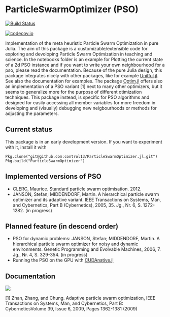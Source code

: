 # ParticleSwarmOptimizer (PSO)

[![Build Status](https://travis-ci.org/control13/ParticleSwarmOptimizer.jl.svg?branch=master)](https://travis-ci.org/control13/ParticleSwarmOptimizer.jl)

<!-- [![Coverage Status](https://coveralls.io/repos/control13/ParticleSwarmOptimizer.jl/badge.svg?branch=master&service=github)](https://coveralls.io/github/control13/ParticleSwarmOptimizer.jl?branch=master) -->

[![codecov.io](http://codecov.io/github/control13/ParticleSwarmOptimizer.jl/coverage.svg?branch=master)](http://codecov.io/github/control13/ParticleSwarmOptimizer.jl?branch=master)

Implementation of the meta heuristic Particle Swarm Optimization in pure Julia.
The aim of this package is a customizable/extensible code for exploring and devoloping Particle Swarm Optimization in teaching and science.
In the notebooks folder is an example for Plotting the current state of a 2d PSO instance and if you want to write your own neighbourhood for a pso, please read the documentation. Because of the pure Julia design, this package integrates nicely with other packages, like for example [Unitful.jl](https://github.com/ajkeller34/Unitful.jl). See also the documentation for examples.
The package [Optim.jl](https://github.com/JuliaNLSolvers/Optim.jl) offers also an implementation of a PSO variant [1] next to many other optimizers, but it seems to generalize more for the purpose of different otimization techniques. This package instead, is specific for PSO algorithms and designed for easily accessing all member variables for more freedom in developing and (visually) debugging new neigbourhoods or methods for adjusting the parameters.

## Current status

This package is in an early development version. If you want to experiment with it, install it with

    Pkg.clone("git@github.com:control13/ParticleSwarmOptimizer.jl.git")
    Pkg.build("ParticleSwarmOptimizer")

## Implemented versions of PSO

- CLERC, Maurice. Standard particle swarm optimisation. 2012.
- JANSON, Stefan; MIDDENDORF, Martin. A hierarchical particle swarm optimizer and its adaptive variant. IEEE Transactions on Systems, Man, and Cybernetics, Part B (Cybernetics), 2005, 35. Jg., Nr. 6, S. 1272-1282. (in progress)

## Planned feature (in descend order)

- PSO for dynamic problems: JANSON, Stefan; MIDDENDORF, Martin. A hierarchical particle swarm optimizer for noisy and dynamic environments. Genetic Programming and Evolvable Machines, 2006, 7. Jg., Nr. 4, S. 329-354. (in progress)
- Running the PSO on the GPU with [CUDAnative.jl](https://github.com/JuliaGPU/CUDAnative.jl)

## Documentation

<!-- [![](https://img.shields.io/badge/docs-stable-blue.svg)](https://control13.github.io/ParticleSwarmOptimizer.jl/stable) -->
[![](https://img.shields.io/badge/docs-latest-blue.svg)](https://control13.github.io/ParticleSwarmOptimizer.jl/latest)

[1] Zhan, Zhang, and Chung. Adaptive particle swarm optimization, IEEE Transactions on Systems, Man, and Cybernetics, Part B: CyberneticsVolume 39, Issue 6, 2009, Pages 1362-1381 (2009)
